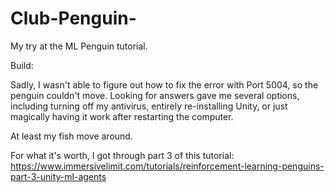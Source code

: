 # Club-Penguin-
My try at the ML Penguin tutorial. 

Build: 

Sadly, I wasn't able to figure out how to fix the error with Port 5004, so the penguin couldn't move. Looking for answers gave me several options, including turning off my antivirus, entirely re-installing Unity, or just magically having it work after restarting the computer.

At least my fish move around.

For what it's worth, I got through part 3 of this tutorial: https://www.immersivelimit.com/tutorials/reinforcement-learning-penguins-part-3-unity-ml-agents
